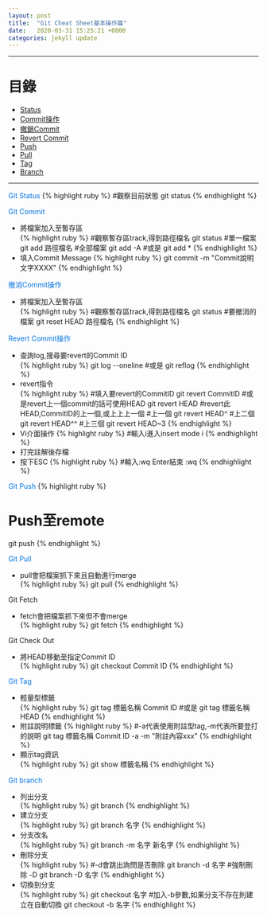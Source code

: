 ```yaml
---
layout: post
title:  "Git Cheat Sheet基本操作篇"
date:   2020-03-31 15:25:21 +0800
categories: jekyll update
---
```

---
# 目錄  
+ [Status](#1)  
+ [Commit操作](#2)
+ [撤銷Commit](#3)
+ [Revert Commit](#4)
+ [Push](#5)
+ [Pull](#6)
+ [Tag](#7)
+ [Branch](#8) 

---
<font color="#0473E2" id='1'>Git Status</font> 
{% highlight ruby %}
#觀察目前狀態
git status
{% endhighlight %}

<font color="#0473E2" id='2'>Git Commit</font> 
- 將檔案加入至暫存區     
{% highlight ruby %}
#觀察暫存區track,得到路徑檔名
git status
#單一檔案
git add 路徑檔名
#全部檔案
git add -A
#或是
git add *
{% endhighlight %} 
- 填入Commit Message 
{% highlight ruby %}
git commit -m "Commit說明文字XXXX"
{% endhighlight %} 

<font color="#0473E2" id='3'>撤消Commit操作</font> 
- 將檔案加入至暫存區     
{% highlight ruby %}
#觀察暫存區track,得到路徑檔名
git status
#要撤消的檔案
git reset HEAD 路徑檔名
{% endhighlight %} 

<font color="#0473E2" id='4'>Revert Commit操作</font> 
- 查詢log,搜尋要revert的Commit ID     
{% highlight ruby %}
git log --oneline 
#或是
git reflog
{% endhighlight %} 
- revert指令  
{% highlight ruby %}
#填入要revert的CommitID
git revert CommitID
#或是revert上一個commit的話可使用HEAD
git revert HEAD
#revert此HEAD,CommitID的上一個,或上上上一個
#上一個
git revert HEAD^
#上二個
git revert HEAD^^
#上三個
git revert HEAD~3 
{% endhighlight %}
- Vi介面操作 
{% highlight ruby %}
#輸入i進入insert mode
i
{% endhighlight %}
- 打完註解後存檔 
- 按下ESC
{% highlight ruby %}
#輸入:wq Enter結束
:wq
{% endhighlight %}

<font color="#0473E2" id='5'>Git Push</font> 
{% highlight ruby %}
# Push至remote
git push
{% endhighlight %} 

<font color="#0473E2" id='6'>Git Pull</font> 
- pull會把檔案抓下來且自動進行merge  
{% highlight ruby %}
git pull
{% endhighlight %} 

Git Fetch  
- fetch會把檔案抓下來但不會merge  
{% highlight ruby %}
git fetch
{% endhighlight %} 

Git Check Out
- 將HEAD移動至指定Commit ID  
{% highlight ruby %}
git checkout Commit ID
{% endhighlight %} 

<font color="#0473E2" id='7'>Git Tag</font> 
- 輕量型標籤  
{% highlight ruby %}
git tag 標籤名稱 Commit ID
#或是
git tag 標籤名稱 HEAD
{% endhighlight %}
- 附註說明標籤
{% highlight ruby %}
#-a代表使用附註型tag,-m代表所要登打的說明
git tag 標籤名稱 Commit ID -a -m "附註內容xxx"
{% endhighlight %}
- 顯示tag資訊  
{% highlight ruby %}
git show 標籤名稱
{% endhighlight %}

<font color="#0473E2" id='8'>Git branch</font> 
- 列出分支  
{% highlight ruby %}
git branch
{% endhighlight %}
- 建立分支  
{% highlight ruby %}
git branch 名字
{% endhighlight %}
- 分支改名  
{% highlight ruby %}
git branch -m 名字 新名字
{% endhighlight %}
- 刪除分支  
{% highlight ruby %}
#-d會跳出詢問是否刪除
git branch -d 名字
#強制刪除 -D
git branch -D 名字
{% endhighlight %}
- 切換到分支  
{% highlight ruby %}
git checkout 名字
#加入-b參數,如果分支不存在則建立在自動切換
git checkout -b 名字
{% endhighlight %}

[jekyll-docs]: https://jekyllrb.com/docs/home
[jekyll-gh]:   https://github.com/jekyll/jekyll
[jekyll-talk]: https://talk.jekyllrb.com/

